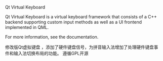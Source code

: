 Qt Virtual Keyboard

Qt Virtual Keyboard is a virtual keyboard framework that consists of a C++
backend supporting custom input methods as well as a UI frontend implemented
in QML.

For more information, see the documentation.

修改版Qt虚拟键盘 ，添加了硬件键盘信号，为拼音输入法增加了处理硬件键盘事件和输入法切换布局的功能。
遵循GPL开源